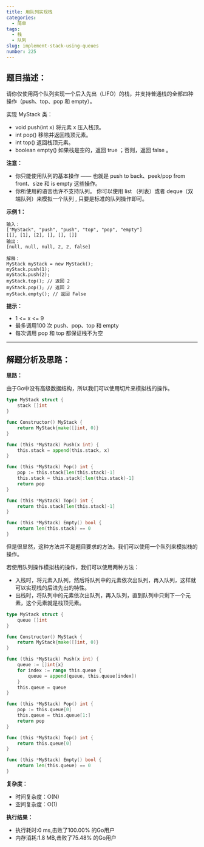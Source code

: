 ```yaml
---
title: 用队列实现栈
categories:
  - 简单
tags:
  - 栈
  - 队列
slug: implement-stack-using-queues
number: 225
---
```


## 题目描述：


请你仅使用两个队列实现一个后入先出（LIFO）的栈，并支持普通栈的全部四种操作（push、top、pop 和 empty）。

实现 MyStack 类：

- void push(int x) 将元素 x 压入栈顶。
- int pop() 移除并返回栈顶元素。
- int top() 返回栈顶元素。
- boolean empty() 如果栈是空的，返回 true ；否则，返回 false 。

**注意：**

- 你只能使用队列的基本操作 —— 也就是 push to back、peek/pop from front、size 和 is empty 这些操作。
- 你所使用的语言也许不支持队列。 你可以使用 list （列表）或者 deque（双端队列）来模拟一个队列 , 只要是标准的队列操作即可。

**示例 1：**
```
输入：
["MyStack", "push", "push", "top", "pop", "empty"]
[[], [1], [2], [], [], []]
输出：
[null, null, null, 2, 2, false]

解释：
MyStack myStack = new MyStack();
myStack.push(1);
myStack.push(2);
myStack.top(); // 返回 2
myStack.pop(); // 返回 2
myStack.empty(); // 返回 False
```


**提示：**
- 1 <= x <= 9
- 最多调用100 次 push、pop、top 和 empty
- 每次调用 pop 和 top 都保证栈不为空


---
## 解题分析及思路：



**思路：**

由于Go中没有高级数据结构，所以我们可以使用切片来模拟栈的操作。

```go
type MyStack struct {
	stack []int
}

func Constructor() MyStack {
	return MyStack{make([]int, 0)}
}

func (this *MyStack) Push(x int) {
	this.stack = append(this.stack, x)
}

func (this *MyStack) Pop() int {
	pop := this.stack[len(this.stack)-1]
	this.stack = this.stack[:len(this.stack)-1]
	return pop
}

func (this *MyStack) Top() int {
	return this.stack[len(this.stack)-1]
}

func (this *MyStack) Empty() bool {
	return len(this.stack) == 0
}
```

但是很显然，这种方法并不是题目要求的方法。我们可以使用一个队列来模拟栈的操作。

若使用队列操作模拟栈的操作，我们可以使用两种方法：

- 入栈时，将元素入队列，然后将队列中的元素依次出队列，再入队列，这样就可以实现栈的后进先出的特性。
- 出栈时，将队列中的元素依次出队列，再入队列，直到队列中只剩下一个元素，这个元素就是栈顶元素。

```go
type MyStack struct {
	queue []int
}

func Constructor() MyStack {
	return MyStack{make([]int, 0)}
}

func (this *MyStack) Push(x int) {
	queue := []int{x}
	for index := range this.queue {
		queue = append(queue, this.queue[index])
	}
	this.queue = queue
}

func (this *MyStack) Pop() int {
	pop := this.queue[0]
	this.queue = this.queue[1:]
	return pop
}

func (this *MyStack) Top() int {
	return this.queue[0]
}

func (this *MyStack) Empty() bool {
	return len(this.queue) == 0
}
```

**复杂度：**

- 时间复杂度：O(N)
- 空间复杂度：O(1)

**执行结果：**

- 执行耗时:0 ms,击败了100.00% 的Go用户
- 内存消耗:1.8 MB,击败了75.48% 的Go用户

